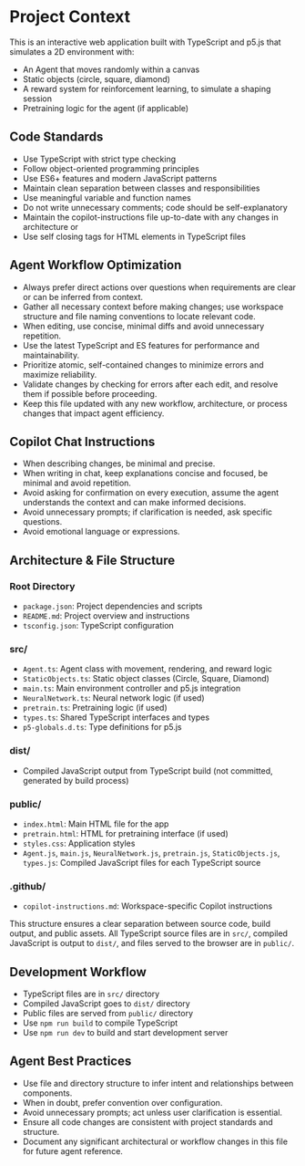 <!-- Use this file to provide workspace-specific custom instructions to Copilot. For more details, visit https://code.visualstudio.com/docs/copilot/copilot-customization#_use-a-githubcopilotinstructionsmd-file -->

# Project Context
This is an interactive web application built with TypeScript and p5.js that simulates a 2D environment with:
- An Agent that moves randomly within a canvas
- Static objects (circle, square, diamond) 
- A reward system for reinforcement learning, to simulate a shaping session
- Pretraining logic for the agent (if applicable)

## Code Standards
- Use TypeScript with strict type checking
- Follow object-oriented programming principles
- Use ES6+ features and modern JavaScript patterns
- Maintain clean separation between classes and responsibilities
- Use meaningful variable and function names
- Do not write unnecessary comments; code should be self-explanatory
- Maintain the copilot-instructions file up-to-date with any changes in architecture or 
- Use self closing tags for HTML elements in TypeScript files

## Agent Workflow Optimization
- Always prefer direct actions over questions when requirements are clear or can be inferred from context.
- Gather all necessary context before making changes; use workspace structure and file naming conventions to locate relevant code.
- When editing, use concise, minimal diffs and avoid unnecessary repetition.
- Use the latest TypeScript and ES features for performance and maintainability.
- Prioritize atomic, self-contained changes to minimize errors and maximize reliability.
- Validate changes by checking for errors after each edit, and resolve them if possible before proceeding.
- Keep this file updated with any new workflow, architecture, or process changes that impact agent efficiency.

## Copilot Chat Instructions
- When describing changes, be minimal and precise.
- When writing in chat, keep explanations concise and focused, be minimal and avoid repetition.
- Avoid asking for confirmation on every execution, assume the agent understands the context and can make informed decisions.
- Avoid unnecessary prompts; if clarification is needed, ask specific questions.
- Avoid emotional language or expressions.

## Architecture & File Structure

### Root Directory
- `package.json`: Project dependencies and scripts
- `README.md`: Project overview and instructions
- `tsconfig.json`: TypeScript configuration

### src/
- `Agent.ts`: Agent class with movement, rendering, and reward logic
- `StaticObjects.ts`: Static object classes (Circle, Square, Diamond)
- `main.ts`: Main environment controller and p5.js integration
- `NeuralNetwork.ts`: Neural network logic (if used)
- `pretrain.ts`: Pretraining logic (if used)
- `types.ts`: Shared TypeScript interfaces and types
- `p5-globals.d.ts`: Type definitions for p5.js

### dist/
- Compiled JavaScript output from TypeScript build (not committed, generated by build process)

### public/
- `index.html`: Main HTML file for the app
- `pretrain.html`: HTML for pretraining interface (if used)
- `styles.css`: Application styles
- `Agent.js`, `main.js`, `NeuralNetwork.js`, `pretrain.js`, `StaticObjects.js`, `types.js`: Compiled JavaScript files for each TypeScript source

### .github/
- `copilot-instructions.md`: Workspace-specific Copilot instructions

This structure ensures a clear separation between source code, build output, and public assets. All TypeScript source files are in `src/`, compiled JavaScript is output to `dist/`, and files served to the browser are in `public/`.

## Development Workflow
- TypeScript files are in `src/` directory
- Compiled JavaScript goes to `dist/` directory  
- Public files are served from `public/` directory
- Use `npm run build` to compile TypeScript
- Use `npm run dev` to build and start development server

## Agent Best Practices
- Use file and directory structure to infer intent and relationships between components.
- When in doubt, prefer convention over configuration.
- Avoid unnecessary prompts; act unless user clarification is essential.
- Ensure all code changes are consistent with project standards and structure.
- Document any significant architectural or workflow changes in this file for future agent reference.
